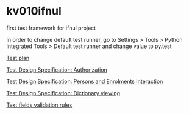 # kv010ifnul

first test framework for ifnul project

In order to change default test runner, go to Settings > Tools > Python Integrated Tools > Default test runner and change value to py.test

[Test plan](https://drive.google.com/file/d/0B-eCYJHMa12ebE1nMnAxTXF1M3c/view?usp=sharing) 

[Test Design Specification: Authorization](https://docs.google.com/document/d/1lkLuqq6MHeWO0gqJrZMV9JMiaaWA8X23TLmgs6UcW5M/edit?usp=sharing)

[Test Design Specification: Persons and Enrolments Interaction](https://docs.google.com/document/d/1xOhLMlPoF7komgTpko6uBhu2cSlo7lDR7IN7gA3xJiA/edit?usp=sharing)

[Test Design Specification: Dictionary viewing](https://docs.google.com/document/d/1Po6PPhxOAzvkwDzukKddjhEbZ9e6lMpHwuKOcyc9_tI/edit?usp=sharing)


[Text fields validation rules](https://docs.google.com/document/d/1E6WnUKA8GEU1loQV5hlfP4bqyW5IpJAdd-OHXV4wQcs/edit?usp=sharing)
